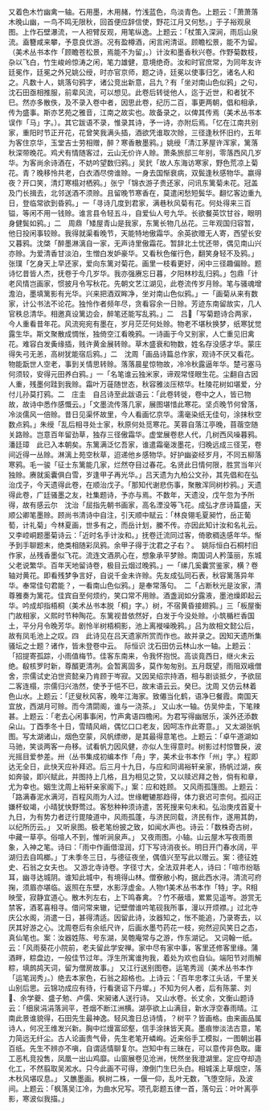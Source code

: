 <!-- { "loadSidebar": true } -->
又着色木竹幽禽一轴。石用墨，木用赭，竹浅蓝色，鸟淡青色。上题云：「萧萧落木晚山幽，一鸟不鸣无限秋，回首便应辞信使，野花江月又何愁。」于子裕观泉图。上作石壁瀑流，一人袒臂反观，用笔纵逸。上题云：「杖策入深涧，雨后山泉流。盍簪咸来攀，予意良优游。况有盈樽酒，闲言闲清讴。顾瞻松景，能不为留。（美术丛书本作「顾瞻苍松景，焉能不为留」。）计汝和墨香秋兴卷。作野菊数枝，杂以飞白，竹生峻岭惊涛之闲，笔力雄健，意境绝奇。汝和时官庶常，为同年友许廷冕作，廷冕之外兄姚公绶，时亦官京师，题之诗，廷冕以使事归乞，诸名人和之。凡数十人，姚落句鸦字，诸公竞出新意，吕九？有「坐对南山色似鸦」之句，沈石田亟相推服，前辈风流，可以想见。此卷后转徙他人，迄于近世，和者犹不巳。然亦多散佚，及不录入卷中者，因思此卷，纪历二百，事更两朝，倡和相承，传为盛事。斯亦艺苑之雅音，江南之故实也。故备录之，以俾其传焉（美术丛书本误作「马」字。）。其它跋语不录，惟录其诗，予一诗，亦附后焉。「忆在江南共别家，重阳时节正开花，花曾笑我满头插，酒欲凭谁取次赊，三径逢秋怀旧约，五年为客住京华，玉堂吉士劳相赠，醉？寒香散墨鸦。」姚绶「清江茅屋许浑家，篱落秋深带晚花。鸡犬有情随客过，云山无价许人赊。萧条旅邸三年别，零落西风几岁华。为客尚余诗酒在，不妨吟望数归鸦。」吴釴「故人东海访寒家，野色荒凉上菊花。青？晚移怜共老，白衣酒尽傍谁赊。一身去国惭衰病，双鬓逢秋感物华。嬴得夜？开口笑，清灯寒榻对栖鸦。」张宁「锦衣游子贵还家，问讯东篱菊未花。冠盖及门长揖去，北邻送酒不须赊。且留晚节寒香在，莫遣闲愁短鬓华。翻忆客边重九日，登临常欲到昏鸦。」一「寻诗几度到君家，满巷秋风菊有花。何处得来三百镒，等闲不用一钱赊。谁言县令轻五斗，自爱仙人号九华。长欲餐英饮甘谷，眼明身健鬓如鸦。」二　周鼎「矮屋青山是我家，东篱长物几丛花。三年观国归容暂，他日投闲事较赊。我得就渠看晚节，天能特地傲霜华。余英欲赠无人寄，西望长安又暮鸦。沈棨「醉墨淋漓自一家，无声诗里傲霜花。暂辞北土忧还带，偶见南山兴亦赊。为爱清香甘淡泊，生憎白发妒豪华。又看秋色催行色，翻笑身轻不及鸦。」张璞「乞身天上早还家，爱向东篱对菊花。画里一枝看更好，闲中三径趣偏赊。题诗忆昔皆人杰，抚卷于今几岁华。我亦强赓忘日暮，夕阳林杪乱归鸦。」包鼎「计老风情岂画家，惯披月令写秋花。先朝文艺江湖见，此卷流传岁月赊。笔与骚魂增澹泊，墨填篱影有光华。兴来把酒双眸净，坐对南山色似鸦。」一「画菊从来有数家，计公书法不论花。独怜作者频年尽，贪看容余一日赊。芳迹东南留故实，几人官秩总清华。相邀真设篱边会，醉笔还能写乱鸦。」二　吕「写菊题诗合两家，今人重看昔年花。风流宛宛有墨在，岁月茫茫何处赊。物老不堪秋换梦，纸寒犹觉露生华。斯文聚散成惆怅，独倚空江看晚鸦。一诗画于今又别家，人亡重见旧禽花。难容白发夤缘插，贱许黄金展转赊。草木盛衰和物数，姓名存没感才华。蒙庄得失弓无恙，高树犹能宿后鸦。」二　沈周「画品诗篇总作家，观诗不厌又看花。物能翫世人空老，事到关情思转赊。落落晨星惊物故，冷冷秋露逼年华。楚弓塞马何须较，安得元田养白鸦。」一「名笔谁云独米家，谛观常怪眼生花。尘翻自古因人重，残墨何跬到我赊。霜叶万蓰随世态，秋容雅淡压秾华。杜陵花树如堪爱，分付儿孙莫打鸦。二　庄圭　自吕诗至此跋语云：「此卷转徙，卷中之人，皆已物故，故诗中悉作感慨云。」「文墨流传落几家，展图堪惜此寒花。坚贞晚节何曾落，冷淡儒风一倍赊。昔日见渠怀故里，今人看画忆京华。濡毫染纸无佳句，涂抹秋空数点鸦。」朱绶「乱后相寻处士家，秋原何处觅寒花。芙蓉自落江亭晚，苜蓿空随关路赊。岂意百年留劲草，独存三径傲霜华。虚堂展卷悲人代，几树西风噪暮鸦。潘廷璋　此已入本朝矣。东篱满泛忆吾家，谁遣霜毫泼墨花，归晚远成三径芜，卷间近得一丛赊。淋漓上苑空秋草，迢递他乡感物华。好护幽姿经岁月，不同五柳落寒鸦。毛一骏「征士东篱能几家，烂然夺目过春花。名贤此日情何限，胜赏当年兴独赊。赓就奚囊俱白雪，岁逢甲子再光华。」吕天遗为九柏公文孙，其先倡和在弘治戊子，今天遗得此卷，在顺治戊子。「那知代谢悲伤事，聚散浑同树杪鸦。」天遗得此卷，广廷骚墨之友，社集题诗，予亦与焉。不数年，天遗没，戊午忽为予所得，故有感云尔　沈治「屈指先朝书画家，高名湮没等飞花。成弘才彦诗篇盛，天顺公卿笔墨赊。顾尚书清诗中自注，引天顺中赋云：「林良翎毛夏昶竹，岳正葡萄，计礼菊」今林夏画，世多有之，而岳计划，縢不传。亦因此知计汝和名礼云。　又李崆峒题墨菊诗云：「近时名手计汝和。」抚卷迁流同过客，倚歌稠迭感年华。惭予到手聊题末，绝类相随彩凤鸦。余甲子得于沈君之子右？。　姚际恒白石桐村旧作家，丛残香墨似飞花。流连文酒夙心在，想象承平梦赊。南国词人矜藻丽，东城父老说繁华。百年天地留诗卷，极目云烟过晚鸦。」一「绨几奚囊赏鉴家，横？卷轴对黄花。即看残梦争言好，自说千金未许赊。先友成弘同石表，秋容篱落异年华。奉常佳句君能？，一看南山色似鸦。」是奉常落句。　二「占断秋光是汝家，清尊雅奏为篱花。佳宾自至何烦约，笑口常不用赊。酒盏润如分露液，墨池燥即起云华。吟成却指梧桐（美术丛书本脱「桐」字。）树，不宿黄昏接翅鸦。」三「板屋衡门故相家，义熙时节种陶花。东篱视昔依然好，白发于今没处赊。小筑楯栏香国土，平分月令晚芳华。剧怜半树梧桐影，池上离褷噪晚鸦。」吕为故相文懿公后，故有凤毛池上之叹。四　此诗见在吕天遗家所赏而作也。故并录之。因知天遗所集骚坛之士题？诸作，皆未登卷中云。　际恒识
沈石田仿云林山水一轴。上题云：「招提寄孤踪，小雨值梅节。佳客东南来，令我怀抱悦。高谈竟西日，继火未云绝。殽核罗时新，尊醑更清冽。会暂离固多，莫作匆匆别。五月既望，雨阻双峨僧舍，宗儒试史泊世资懿亲乃肯顾于岑寂。又因吴绍宗持酒，相与剧谈抵夕，予欲屈二客连榻，宗儒归兴浩然，使予于悒不巳，故末语云云。癸巳。沈周
又仿云林着色山水。上题云：「迂叟秋风客，晚年江海家。致僊当化鹤，语净巳餐霞。南国天宜放，西湖月可赊。而今清閟阁，谁与一浇茶。」
又山水一轴。仿吴仲圭，下笔辣甚。上题云：「老去心闲事事闲，竹声禽语四檐闲。为君写得幽居乐，溪外还添数朵山。丁酉季冬十日，雪晴风峭，偶忆口口老友，因呵冻作此寄意。」
又太湖张帆图。写太湖诸山，烟色空蒙，风帆缥缈，是其最得意笔也。上题云：「卓午道湖如马驰，笑谈两客一舟移。试看帆力因风健，亦似人生得意时。树影过村惊瞥戾，波光摇目爱参差。卅（丛书集成初编本作「舟」字，美术业书本作「州」字。）程即达无全日，此快天应补拜迟。后三月十九日，与应和同谒裕轩亲家，扬帆过湖，疾如奔骏，即兴赋此，并图持上几格，且为相见之贽，又以赎迟拜之咎，倘有和章，尤为幸也。姻生沈周上裕轩亲家阁下。」案：应和姓顾。
又风雨孤篷图。上题云：「路满春泥水满河，百程风雨为人过。世缘轣辘那趋得，体力衰迟可柰何。孤闷正嫌杯蚁竭，小晴犹快野莺过。客愁种种须诗遣，苦死搜来句未和。弘治庚戌首夏十九日，为有势力者迂行毘陵道中，风雨孤蓬，与济民同载，济民有作，遂用其韵，以纪所历云。」
又听泉图。极老笔纷披之致，如闻水声也。诗云：「数株奇古树，中藏一草亭。俗喧人不到，惟听涧泉声。」
又夜雨图。小轴。山云屋木写夜雨景象，入神之笔。诗曰：「雨中作画借湿润，灯下写诗消夜长。明日开门春水阔，平湖归去自鸣榔。」丁未季冬三日，与德征夜坐，偶值兴至写此以赠云。案：德征姓史、石翁之女夫也。
又游北寺诗卷。字径寸大，全法双井老人，诗曰：「喧市纷聒耳，幽寻达城阴。谁知此城中，有境得山林。僧寮敝小构，据此西水浔。清流可府掬，须眉亦堪临。返照在东壁，水影浮虚金。人物r1美术丛书本作「特」字。R相映莹，寂静宜道心。散木列左右，上下鸣春禽。？竹不蔽墙，累累见遥岑。游赏无禁客，酒茗喜相寻。借问常来辙，记壁僧谁吟笔砚我所事，漫以开烦襟。」过北寺庆公水阁，消遣一日，甚得清适。因留此诗，汝器知之，怅不能追，乃录寄去，以厌其好游之心。沈周卷后有余纸尺许，后画水墨芍药花一枝，宛然迎风笑日之态，真仙笔也。案：汝器姓陈、号东湖，吴匏庵常与之游，作东湖记。
又词翰一纸。云：「风雨葵花小院前，老夫留此学安禅。家中尽有家中事，客里还修客里缘。蒲酒畔，粽盘边，一般佳节过年。浮生所寓谁拘我，着处为欢也自仙。端阳节对雨解粽，填鹧鸪天词，留为僧房故事。」
又江行送别图卷。运笔秀润（美术丛书本作「运笔润秀」。）绝去本家色，石翁之超格也。上诗云：「百年忠孝江头话，千里关山别后思。云锦功成应有待，行看褒诏下丹墀。」不知为何人者，后有陈蒙、刘、余学夔、盛子勉、卢儒、宋昶诸人送行诗。
又山水卷。长丈余，文衡山题诗云：「细泉涓涓落涧平，苍烟不断江洲横。湖亭欲上山满目，新水浮空春雨晴。江南此景谁貌得，石田先生最神逸。轻风澹日总诗情，？树平？皆画格。由来画品属诗人，何况王维发兴新。胸中烂熳富邱壑，信手涂抹皆天真。墨痕惨淡法古意，笔力简远无纤尘。古人论画贵气骨，先生老笔开嶙峋。近来俗手工模拟，一图朝出暮百纸。先生不辨亦不嗔，自谓适情聊复尔。岂知中有三昧在，可以意传非色取。庸工恶札竞投售，凤凰一出山鸡靡。山窗展卷见沧洲，恍然坐我澄湖里。定应夺却造化工，不然翦取吴淞水。只今此画不可得，潦倒门生巳头白。相城溪上草烟空，落木秋风堪叹息。」
又醮墨画。枫树二株，一偃一仰，乱叶无数，飞堕空际，及波间。上题云：「枫落吴江冷，为曲水兄写。项孔彰题五律一首，落句云：叶叶离亭影，寒波似我描。」

